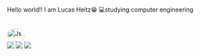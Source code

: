 Hello world!! I am Lucas Heitz😁
💻studying computer engineering


<div align="start">
  <a href="https://github.com/Lucas-Heitz</a>
  <img height="140em" src="https://github-readme-stats.vercel.app/api?username=Lucas-Heitz&show_icons=true&theme=monokai&include_all_commits=true&count_private=true%22/%3E</img>
  <img height="140em" src="https://github-readme-stats.vercel.app/api/top-langs/?username=Lucas-Heitz&layout=compact&langs_count=7&theme=monokai%22/%3E</img>
</div>


<div style="display: inline_block"><br>
  <img align="center" alt="Js" height="30"  width="40" src="https://raw.githubusercontent.com/devicons/devicon/master/icons/javascript/javascript-plain.svg%22%3E</img>
  <img align="center" alt="HTML" height="30" width="40" src="https://raw.githubusercontent.com/devicons/devicon/master/icons/html5/html5-original.svg%22%3E</img>
  <img align="center" alt="Css" height="30" width="40" src="https://raw.githubusercontent.com/devicons/devicon/master/icons/css3/css3-original.svg%22%3E</img>
  <img align="center" alt="tataReact" height="30" width="40" src="https://raw.githubusercontent.com/devicons/devicon/master/icons/react/react-original.svg%22%3E</img>




  <img align="right" alt="" height="150" style="border-radius:50px;" src="">
</div>

<div>
  <a href="https://www.linkedin.com/in/rafael-fabiano-b61012218//" target="_blank"><img src="https://img.shields.io/badge/-LinkedIn-%230077B5?style=for-the-badge&logo=linkedin&logoColor=white" target="_blank"></a>
  <a href = "lucasheitz700@gmail.com"><img src="https://img.shields.io/badge/-Gmail-%23333?style=for-the-badge&logo=gmail&logoColor=white" target="_blank"></a>
 <a href="https://www.instagram.com/lukkxtz/" target="_blank"><img src="https://img.shields.io/badge/-Instagram-%23E4405F?style=for-the-badge&logo=instagram&logoColor=white" target="_blank"></a>

</div>
